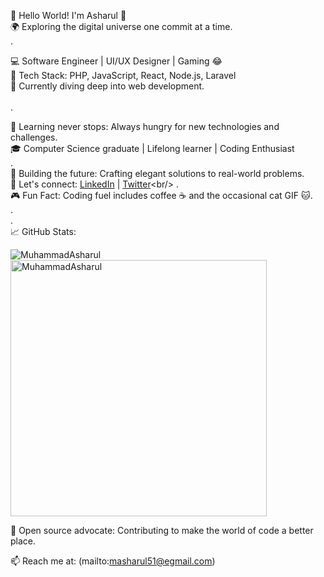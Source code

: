 🚀 Hello World! I'm Asharul 👋 <br/>
🌍 Exploring the digital universe one commit at a time. <br/>
. <br/>

💻 Software Engineer | UI/UX Designer | Gaming 😂<br/>
🔧 Tech Stack: PHP, JavaScript, React, Node.js, Laravel<br/>
📘 Currently diving deep into web development.<br/><br/>
.<br/>

🌱 Learning never stops: Always hungry for new technologies and challenges.<br/>
🎓 Computer Science graduate | Lifelong learner | Coding Enthusiast<br/>
.<br/>
🚧 Building the future: Crafting elegant solutions to real-world problems.<br/>
🔗 Let's connect: [LinkedIn]([https://www.linkedin.com/in/username](https://www.linkedin.com/in/muhammad-asharul-maali/)) | [Twitter]([https://twitter.com/username](https://twitter.com/yuuichiase))<br/>
.<br/>
🎮 Fun Fact: Coding fuel includes coffee ☕ and the occasional cat GIF 🐱.<br/>
.<br/>
.<br/>
📈 GitHub Stats:
<p><img align="left" src="https://github-readme-stats.vercel.app/api/top-langs?username=MuhammadAsharul&show_icons=true&locale=en&layout=compact" alt="MuhammadAsharul" /></p>
<p>&nbsp;<img align="center" src="https://github-readme-stats.vercel.app/api?username=MuhammadAsharul&count_private=true&show_icons=true" alt="MuhammadAsharul" width="410" /></p>
🌟 Open source advocate: Contributing to make the world of code a better place.

📫 Reach me at: (mailto:masharul51@egmail.com)
